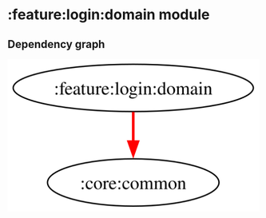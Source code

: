 # :feature:login:domain module

## Dependency graph

![Dependency graph](../../../docs/images/graphs/dep_graph_feature_login_domain.svg)
